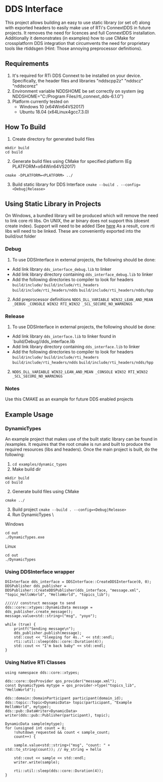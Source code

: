 
# DDS Interface
This project allows building an easy to use static library (or set of) along with exported headers to easily make use of RTi's ConnextDDS in future projects. It removes the need for licences and full ConnextDDS installation. Additionally it demonstrates (in examples) how to use CMake for crossplatform DDS integration that circumvents the need for proprietary tools like rtiddsgen (Hint: Those annoying preprocessor definitions).

## Requirements
1. It's required for RTi DDS Connext to be installed on your device. Specifically, the header files and libraries 
  "nddscpp2z"
  "nddscz"
  "nddscorez"
2. Environment variable NDDSHOME be set correctly on system (eg NDDSHOME="C:/Program Files/rti_connext_dds-6.1.0") 
3. Platform currently tested on 
    - Windows 10 (x64Win64VS2017)
    - Ubuntu 18.04 (x64Linux4gcc7.3.0)
## How To Build
1. Create directory for generated build files
```
mkdir build
cd build
```
2. Generate build files using CMake for specified platform (Eg PLATFORM=x64Win64VS2017)
```
cmake -DPLATFORM=<PLATFORM> ../
```
3. Build static library for DDS Interface 
`cmake --build . --config=<Debug|Release>` 

## Using Static Library in Projects
On Windows, a bundled library will be produced which will remove the need to link core rti libs.
On UNIX, the ar binary does not support this (doesnt create index). Support will need to be added (See [here](https://stackoverflow.com/questions/54249128/ar-command-does-not-produce-index-when-combining-static-libraries])
As a result, core rti libs will need to be linked. These are conveniently exported into the build/out folder 
### Debug
1. To use DDSInterface in external projects, the following should be done:
* Add link library `dds_interface_debug.lib` to linker 
* Add link library directory containing `dds_interface_debug.lib` to linker
* Add the following directories to compiler to look for headers
`build/include/`
`build/include/rti_headers`
`build/include/rti_headers/ndds`
`build/include/rti_headers/ndds/hpp`
2. Add preprocessor definitions
`NDDS_DLL_VARIABLE WIN32_LEAN_AND_MEAN _DEBUG _CONSOLE WIN32 RTI_WIN32 _SCL_SECURE_NO_WARNINGS`

### Release
1. To use DDSInterface in external projects, the following should be done:
* Add link library `dds_interface.lib` to linker found in `build/Debug/<PLATFORM>/dds_interface.lib
* Add link library directory containing `dds_interface.lib` to linker
* Add the following directories to compiler to look for headers
`build/include/`
`build/include/rti_headers`
`build/include/rti_headers/ndds`
`build/include/rti_headers/ndds/hpp`
2. `NDDS_DLL_VARIABLE WIN32_LEAN_AND_MEAN _CONSOLE WIN32 RTI_WIN32 _SCL_SECURE_NO_WARNINGS`

### Notes
Use this CMAKE as an example for future DDS enabled projects
## Example Usage

### DynamicTypes
An example project that makes use of the built static library can be found in /examples.
It requires that the root cmake is run and built to produce the required resources (libs and headers). Once the main project is built, do the following:
1. `cd examples/dynamic_types`
2. Make build dir
```
mkdir build
cd build
```
2. Generate build files using CMake
```
cmake ../
```
3. Build project 
`cmake --build . --config=<Debug|Release>` 
4. Run DynamicTypes \

Windows
```
cd out
./DynamicTypes.exe
```
Linux
```
cd out
./DynamicTypes
```
### Using DDSInterface wrapper

```
DSInterface dds_interface = DDSInterface::CreateDDSInterface(0, 0);
DDSPublisher dds_publisher = DDSPublisher::CreateDDSPublisher(dds_interface, "message.xml", "topic_HelloWorld", "HelloWorld", "topics_lib");

////// construct message to send
dds::core::xtypes::DynamicData message = dds_publisher.create_message();
message.value<std::string>("msg", "yoyo");

while (true) {
    printf("Sending message\n");
    dds_publisher.publish(message);
    std::cout << "Sleeping for 4s.." << std::endl;
    rti::util::sleep(dds::core::Duration(4));
    std::cout << "I'm back baby" << std::endl;
}
```

### Using Native RTi Classes

```
using namespace dds::core::xtypes;

dds::core::QosProvider qos_provider("message.xml");
const DynamicType& mytype = qos_provider->type("topics_lib", "HelloWorld");

dds::domain::DomainParticipant participant(domain_id);
dds::topic::Topic<DynamicData> topic(participant, "Example HelloWorld", mytype);
dds::pub::DataWriter<DynamicData> writer(dds::pub::Publisher(participant), topic);

DynamicData sample(mytype);
for (unsigned int count = 0;
    !shutdown_requested && count < sample_count;
    count++) {

    sample.value<std::string>("msg", "count: " + std::to_string(count)); // my_string = hello

    std::cout << sample << std::endl;
    writer.write(sample);

    rti::util::sleep(dds::core::Duration(4));
}

```